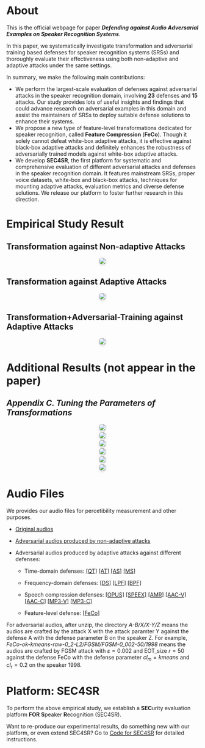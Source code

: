 
<!-- # SEC4SR
## A SECurity analysis platform for Speaker Recognition
### under construction. stay tuned! :)  -->

<!-- # Notice -->
<!-- Our paper is under review now.  -->

<!-- To keep anonymous, currently all the code links in this webpage point to our anonymous repository in [Anonymous Github](https://anonymous.4open.science/faq).  -->
<!-- To keep anonymous, currently all the code links in this webpage point to our anonymous repository in [Anonymous Github](https://anonymous.4open.science/r/SEC4SR-AD54).  -->

<!-- We will release the true link of our Github repository when the review process is over. -->

# About
This is the official webpage for paper ***Defending against Audio Adversarial Examples on Speaker Recognition Systems***. 

In this paper, we systematically investigate transformation and adversarial training based defenses for speaker recognition systems (SRSs) 
and thoroughly evaluate their effectiveness using both non-adaptive and adaptive attacks under the same settings. 

In summary, we make the following main contributions:
- We perform the largest-scale evaluation of defenses against adversarial attacks in the speaker recognition
domain, involving **23** defenses and **15** attacks. Our study provides lots of useful insights and findings that could advance research on adversarial examples in this domain and assist the maintainers of SRSs to deploy suitable defense solutions to enhance their systems.
- We propose a new type of feature-level transformations
dedicated for speaker recognition, called **Feature Compression** (**FeCo**). Though it solely cannot defeat white-box adaptive attacks, it is effective against black-box adaptive attacks and definitely enhances the robustness of adversarially trained models against white-box adaptive attacks.
- We develop **SEC4SR**, the first platform for systematic
and comprehensive evaluation of different adversarial
attacks and defenses in the speaker recognition domain. It features mainstream SRSs, proper voice datasets, white-box and black-box attacks, techniques for mounting adaptive attacks, evaluation metrics and diverse defense solutions. We release our platform to foster further research in this direction.

# Empirical Study Result
## Transformation against Non-adaptive Attacks
<center>
    <img style="border-radius: 0.3125em;
    box-shadow: 0 2px 4px 0 rgba(34,36,38,.12),0 2px 10px 0 rgba(34,36,38,.08);" 
    src="figure/evaluation-1.jpg">
    <br>
    <div style="color:orange; border-bottom: 1px solid #d9d9d9;
    display: inline-block;
    color: #999;
    padding: 2px;"></div>
</center>

## Transformation against Adaptive Attacks
<center>
    <img style="border-radius: 0.3125em;
    box-shadow: 0 2px 4px 0 rgba(34,36,38,.12),0 2px 10px 0 rgba(34,36,38,.08);" 
    src="figure/evaluation-2.jpg">
    <br>
    <div style="color:orange; border-bottom: 1px solid #d9d9d9;
    display: inline-block;
    color: #999;
    padding: 2px;"></div>
</center>

## Transformation+Adversarial-Training against Adaptive Attacks
<center>
    <img style="border-radius: 0.3125em;
    box-shadow: 0 2px 4px 0 rgba(34,36,38,.12),0 2px 10px 0 rgba(34,36,38,.08);" 
    src="figure/evaluation-3.jpg">
    <br>
    <div style="color:orange; border-bottom: 1px solid #d9d9d9;
    display: inline-block;
    color: #999;
    padding: 2px;"></div>
</center>

# Additional Results (not appear in the paper)
## *Appendix C. Tuning the Parameters of Transformations*
<center>
    <img style="border-radius: 0.3125em;
    box-shadow: 0 2px 4px 0 rgba(34,36,38,.12),0 2px 10px 0 rgba(34,36,38,.08);" 
    src="figure/appendix-B-1-1.jpg">
    <br>
    <div style="color:orange; border-bottom: 1px solid #d9d9d9;
    display: inline-block;
    color: #999;
    padding: 2px;"></div>
</center>

<center>
    <img style="border-radius: 0.3125em;
    box-shadow: 0 2px 4px 0 rgba(34,36,38,.12),0 2px 10px 0 rgba(34,36,38,.08);" 
    src="figure/appendix-B-1-2.jpg">
    <br>
    <div style="color:orange; border-bottom: 1px solid #d9d9d9;
    display: inline-block;
    color: #999;
    padding: 2px;"></div>
</center>

<center>
    <img style="border-radius: 0.3125em;
    box-shadow: 0 2px 4px 0 rgba(34,36,38,.12),0 2px 10px 0 rgba(34,36,38,.08);" 
    src="figure/appendix-B-1-3.jpg">
    <br>
    <div style="color:orange; border-bottom: 1px solid #d9d9d9;
    display: inline-block;
    color: #999;
    padding: 2px;"></div>
</center>

<center>
    <img style="border-radius: 0.3125em;
    box-shadow: 0 2px 4px 0 rgba(34,36,38,.12),0 2px 10px 0 rgba(34,36,38,.08);" 
    src="figure/appendix-B-2-1.jpg">
    <br>
    <div style="color:orange; border-bottom: 1px solid #d9d9d9;
    display: inline-block;
    color: #999;
    padding: 2px;"></div>
</center>

<center>
    <img style="border-radius: 0.3125em;
    box-shadow: 0 2px 4px 0 rgba(34,36,38,.12),0 2px 10px 0 rgba(34,36,38,.08);" 
    src="figure/appendix-B-2-2.jpg">
    <br>
    <div style="color:orange; border-bottom: 1px solid #d9d9d9;
    display: inline-block;
    color: #999;
    padding: 2px;"></div>
</center>

<center>
    <img style="border-radius: 0.3125em;
    box-shadow: 0 2px 4px 0 rgba(34,36,38,.12),0 2px 10px 0 rgba(34,36,38,.08);" 
    src="figure/appendix-B-2-3.jpg">
    <br>
    <div style="color:orange; border-bottom: 1px solid #d9d9d9;
    display: inline-block;
    color: #999;
    padding: 2px;"></div>
</center>

# Audio Files
We provides our audio files for percetibility measurement and other purposes.

<!-- - [Original audios (Spk10_test)](https://drive.google.com/uc?id=1WctqJtP5Es74-U7y3cFXqfHi7JkDz6g5&export=download) -->
- [Original audios](https://drive.google.com/uc?id=1WctqJtP5Es74-U7y3cFXqfHi7JkDz6g5&export=download)

- [Adversarial audios produced by non-adaptive attacks](https://drive.google.com/uc?id=1CAOwwLsVYibEVdNXTwPVSIWP40Amuhr8&export=download)

- Adversarial audios produced by adaptive attacks against different defenses:

    - Time-domain defenses: [[QT]](https://drive.google.com/uc?id=1f9hAYRO1MIm-NNRdKmM44OAokPbMVs_z&export=download) [[AT]](https://drive.google.com/uc?id=1pDhJQFHk7puH7NFRzWBykLkwt-gQEFRr&export=download) [[AS]](https://drive.google.com/uc?id=1d7znPoTCkKQ-rzQrnrfZP1IxRZ7jOx4f&export=download) [[MS]](https://drive.google.com/uc?id=1TzuggGx3Xgb1czcGBv6Zq2KZzMygsvNd&export=download)

    - Frequency-domain defenses: [[DS]](https://drive.google.com/uc?id=1iVFUA2nej9xu7W0Y759TtssvEjy9R7G0&export=download) [[LPF]](https://drive.google.com/uc?id=1Xg-fYEMDxAM0VkOX7gL0mQnOFHwyi-AS&export=download) [[BPF]](https://drive.google.com/uc?id=1bFgy94zh3xKRLlo5zpo1PgLS6EZrxnBw&export=download)

    - Speech compression defenses: [[OPUS]](https://drive.google.com/uc?id=1qXvmigK5NfJdtV2GKSu-L9bm_29xlM5y&export=download) [[SPEEX]](https://drive.google.com/uc?id=13sqxpAtOOAdbAgj-tvexv3iEoV3kGbgW&export=download) [[AMR]](https://drive.google.com/uc?id=13nm9JoBlf-uj09tN9HaDOfhV0dG875r4&export=download) [[AAC-V]](https://drive.google.com/uc?id=1i2ZajGzABNuZNryy7RicSWWgRYnLVasr&export=download) [[AAC-C]](https://drive.google.com/uc?id=1UFXk2zNJ7SN5sn-83HCnFpozRlidMGWU&export=download) [[MP3-V]](https://drive.google.com/uc?id=1JyPp6Ya7ncSjeEHtnX8EZC7HJ5iVdR23&export=download) [[MP3-C]](https://drive.google.com/uc?id=1NiYKKMtwAL2JHoMLl83h1fjGloDbV_4G&export=download)

    - Feature-level defense: [[FeCo]](https://drive.google.com/uc?id=1bwz9WuDpv94tj77Zx_tJU_lwjQdwGZA7&export=download)
 
For adversarial audios, after unzip, the directory *A-B/X/X-Y/Z* means the audios are crafted by the attack X with the attack paramter Y against the defense A with the defense parameter B on the speaker Z. 
For example, *FeCo-ok-kmeans-raw-0_2-L2/FGSM/FGSM-0_002-50/1998* means the audios are crafted by FGSM attack with $\varepsilon=0.002$ and EOT_size $r=50$ against the defense FeCo with the defense parameter $cl_m=kmeans$ and $cl_r=0.2$ on the speaker 1998. 

# Platform: SEC4SR
To perform the above empirical study, we establish a **SEC**urity evaluation platform **FOR** **S**peaker **R**ecognition (SEC4SR). 

Want to re-produce our experimental results, do something new with our platform, or even extend SEC4SR? 
Go to [Code for SEC4SR](https://github.com/SEC4SR/SEC4SR) for detailed instructions.
<!-- Go to [Code for SEC4SR](https://anonymous.4open.science/r/SEC4SR-AD54) for detailed instructions. -->
